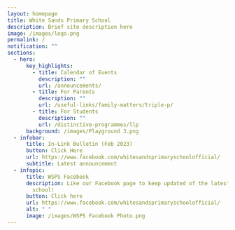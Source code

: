```yaml
---
layout: homepage
title: White Sands Primary School
description: Brief site description here
image: /images/logo.png
permalink: /
notification: ""
sections:
  - hero:
      key_highlights:
        - title: Calendar of Events
          description: ""
          url: /announcements/
        - title: For Parents
          description: ""
          url: /useful-links/family-matters/triple-p/
        - title: For Students
          description: ""
          url: /distinctive-programmes/llp
      background: /images/Playground 3.png
  - infobar:
      title: In-Link Bulletin (Feb 2023)
      button: Click Here
      url: https://www.facebook.com/whitesandsprimaryschoolofficial/
      subtitle: Latest announcement
  - infopic:
      title: WSPS Facebook
      description: Like our Facebook page to keep updated of the latest happenings in
        school!
      button: Click here
      url: https://www.facebook.com/whitesandsprimaryschoolofficial/
      alt: " "
      image: /images/WSPS Facebook Photo.png
---
```

